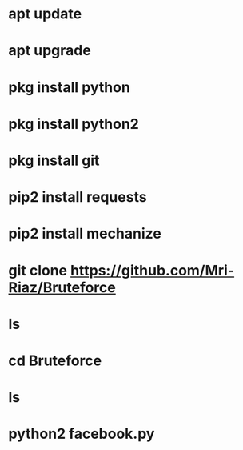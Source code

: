 # apt update
# apt upgrade 
# pkg install python
# pkg install python2
# pkg install git
# pip2 install requests
# pip2 install mechanize
# git clone https://github.com/Mri-Riaz/Bruteforce
# ls
# cd Bruteforce
# ls
# python2 facebook.py
